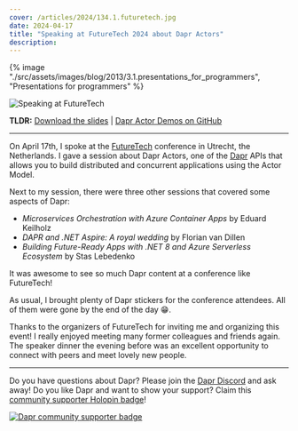 ```yaml
---
cover: /articles/2024/134.1.futuretech.jpg
date: 2024-04-17
title: "Speaking at FutureTech 2024 about Dapr Actors"
description:
---
```


{% image "./src/assets/images/blog/2013/3.1.presentations_for_programmers", "Presentations for programmers" %}

![Speaking at FutureTech](/articles/2024/134.1.futuretech.jpg)

**TLDR:** <a href="/articles/2024/134.futuretech-dapr-actors.pdf" target="_blank">Download the slides</a> | <a href="https://github.com/diagrid-labs/dapr-actor-demos" target="_blank">Dapr Actor Demos on GitHub</a>

---

On April 17th, I spoke at the [FutureTech](https://futuretech.nl) conference in Utrecht, the Netherlands. I gave a session about Dapr Actors, one of the [Dapr](https://dapr.io) APIs that allows you to build distributed and concurrent applications using the Actor Model.

Next to my session, there were three other sessions that covered some aspects of Dapr:

- _Microservices Orchestration with Azure Container Apps_ by Eduard Keilholz
- _DAPR and .NET Aspire: A royal wedding_ by Florian van Dillen
- _Building Future-Ready Apps with .NET 8 and Azure Serverless Ecosystem_ by Stas Lebedenko

It was awesome to see so much Dapr content at a conference like FutureTech!

As usual, I brought plenty of Dapr stickers for the conference attendees. All of them were gone by the end of the day 😁.

Thanks to the organizers of FutureTech for inviting me and organizing this event! I really enjoyed meeting many former colleagues and friends again. The speaker dinner the evening before was an excellent opportunity to connect with peers and meet lovely new people.

---

Do you have questions about Dapr? Please join the [Dapr Discord](https://bit.ly/dapr-discord) and ask away! Do you like Dapr and want to show your support? Claim this [community supporter Holopin badge](https://bit.ly/dapr-supporter)!

[![Dapr community supporter badge](/articles/2023/124.3.dapr-community-supporter.png)](https://bit.ly/dapr-supporter)